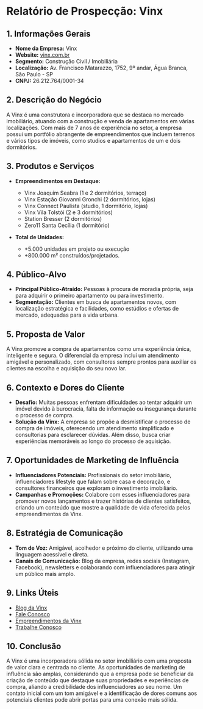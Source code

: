 # Relatório de Prospecção: Vinx

## 1. Informações Gerais
- **Nome da Empresa:** Vinx
- **Website:** [vinx.com.br](https://vinx.com.br/)
- **Segmento:** Construção Civil / Imobiliária
- **Localização:** Av. Francisco Matarazzo, 1752, 9º andar, Água Branca, São Paulo - SP
- **CNPJ:** 26.212.764/0001-34

## 2. Descrição do Negócio
A Vinx é uma construtora e incorporadora que se destaca no mercado imobiliário, atuando com a construção e venda de apartamentos em várias localizações. Com mais de 7 anos de experiência no setor, a empresa possui um portfólio abrangente de empreendimentos que incluem terrenos e vários tipos de imóveis, como studios e apartamentos de um e dois dormitórios.

## 3. Produtos e Serviços
- **Empreendimentos em Destaque:**
  - Vinx Joaquim Seabra (1 e 2 dormitórios, terraço)
  - Vinx Estação Giovanni Gronchi (2 dormitórios, lojas)
  - Vinx Connect Paulista (studio, 1 dormitório, lojas)
  - Vinx Vila Tolstói (2 e 3 dormitórios)
  - Station Bresser (2 dormitórios)
  - Zero11 Santa Cecília (1 dormitório)

- **Total de Unidades:**
  - +5.000 unidades em projeto ou execução
  - +800.000 m² construídos/projetados.

## 4. Público-Alvo
- **Principal Público-Atraído:** Pessoas à procura de moradia própria, seja para adquirir o primeiro apartamento ou para investimento.
- **Segmentação:** Clientes em busca de apartamentos novos, com localização estratégica e facilidades, como estúdios e ofertas de mercado, adequadas para a vida urbana.

## 5. Proposta de Valor
A Vinx promove a compra de apartamentos como uma experiência única, inteligente e segura. O diferencial da empresa inclui um atendimento amigável e personalizado, com consultores sempre prontos para auxiliar os clientes na escolha e aquisição do seu novo lar.

## 6. Contexto e Dores do Cliente
- **Desafio:** Muitas pessoas enfrentam dificuldades ao tentar adquirir um imóvel devido à burocracia, falta de informação ou insegurança durante o processo de compra.
- **Solução da Vinx:** A empresa se propõe a desmistificar o processo de compra de imóveis, oferecendo um atendimento simplificado e consultorias para esclarecer dúvidas. Além disso, busca criar experiências memoráveis ao longo do processo de aquisição.

## 7. Oportunidades de Marketing de Influência
- **Influenciadores Potenciais:** Profissionais do setor imobiliário, influenciadores lifestyle que falam sobre casa e decoração, e consultores financeiros que exploram o investimento imobiliário.
- **Campanhas e Promoções:** Colabore com esses influenciadores para promover novos lançamentos e trazer histórias de clientes satisfeitos, criando um conteúdo que mostre a qualidade de vida oferecida pelos empreendimentos da Vinx.

## 8. Estratégia de Comunicação
- **Tom de Voz:** Amigável, acolhedor e próximo do cliente, utilizando uma linguagem acessível e direta.
- **Canais de Comunicação:** Blog da empresa, redes sociais (Instagram, Facebook), newsletters e colaborando com influenciadores para atingir um público mais amplo.

## 9. Links Úteis
- [Blog da Vinx](https://vinx.com.br/blog)
- [Fale Conosco](https://vinx.com.br/fale-conosco)
- [Empreendimentos da Vinx](https://vinx.com.br/empreendimentos)
- [Trabalhe Conosco](https://vinx.com.br/trabalhe-conosco)

## 10. Conclusão
A Vinx é uma incorporadora sólida no setor imobiliário com uma proposta de valor clara e centrada no cliente. As oportunidades de marketing de influência são amplas, considerando que a empresa pode se beneficiar da criação de conteúdo que destaque suas propriedades e experiências de compra, aliando a credibilidade dos influenciadores ao seu nome. Um contato inicial com um tom amigável e a identificação de dores comuns aos potenciais clientes pode abrir portas para uma conexão mais sólida.